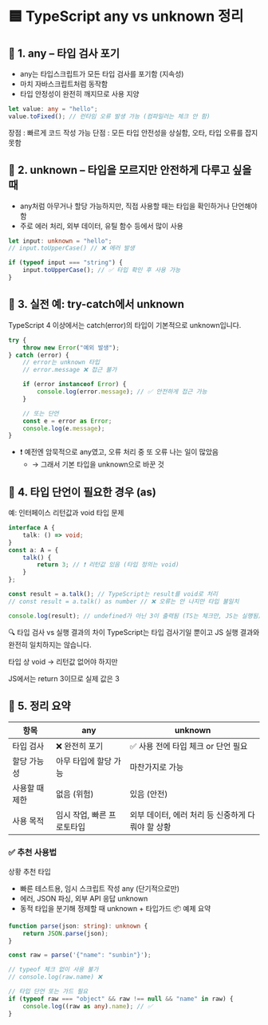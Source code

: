 # 🟦 TypeScript any vs unknown 정리

## 📌 1. any – 타입 검사 포기

- any는 타입스크립트가 모든 타입 검사를 포기함 (지속성)
- 마치 자바스크립트처럼 동작함
- 타입 안정성이 완전히 깨지므로 사용 지양

```ts
let value: any = "hello";
value.toFixed(); // 런타임 오류 발생 가능 (컴파일러는 체크 안 함)
```

장점 : 빠르게 코드 작성 가능
단점 : 모든 타입 안전성을 상실함, 오타, 타입 오류를 잡지 못함

## 📌 2. unknown – 타입을 모르지만 안전하게 다루고 싶을 때

- any처럼 아무거나 할당 가능하지만, 직접 사용할 때는 타입을 확인하거나 단언해야 함
- 주로 에러 처리, 외부 데이터, 유틸 함수 등에서 많이 사용

```ts
let input: unknown = "hello";
// input.toUpperCase() // ❌ 에러 발생

if (typeof input === "string") {
	input.toUpperCase(); // ✅ 타입 확인 후 사용 가능
}
```

## 📌 3. 실전 예: try-catch에서 unknown

TypeScript 4 이상에서는 catch(error)의 타입이 기본적으로 unknown입니다.

```ts
try {
	throw new Error("예외 발생");
} catch (error) {
	// error는 unknown 타입
	// error.message ❌ 접근 불가

	if (error instanceof Error) {
		console.log(error.message); // ✅ 안전하게 접근 가능
	}

	// 또는 단언
	const e = error as Error;
	console.log(e.message);
}
```

- ❗ 예전엔 암묵적으로 any였고, 오류 처리 중 또 오류 나는 일이 많았음
  - → 그래서 기본 타입을 unknown으로 바꾼 것

## 📌 4. 타입 단언이 필요한 경우 (as)

예: 인터페이스 리턴값과 void 타입 문제

```ts
interface A {
	talk: () => void;
}
const a: A = {
	talk() {
		return 3; // ❗ 리턴값 있음 (타입 정의는 void)
	}
};

const result = a.talk(); // TypeScript는 result를 void로 처리
// const result = a.talk() as number // ❌ 오류는 안 나지만 타입 불일치

console.log(result); // undefined가 아닌 3이 출력됨 (TS는 체크만, JS는 실행됨)
```

🔍 타입 검사 vs 실행 결과의 차이
TypeScript는 타입 검사기일 뿐이고
JS 실행 결과와 완전히 일치하지는 않습니다.

타입 상 void → 리턴값 없어야 하지만

JS에서는 return 3이므로 실제 값은 3

## 📌 5. 정리 요약

| 항목           | any                        | unknown                                           |
| -------------- | -------------------------- | ------------------------------------------------- |
| 타입 검사      | ❌ 완전히 포기             | ✅ 사용 전에 타입 체크 or 단언 필요               |
| 할당 가능성    | 아무 타입에 할당 가능      | 마찬가지로 가능                                   |
| 사용할 때 제한 | 없음 (위험)                | 있음 (안전)                                       |
| 사용 목적      | 임시 작업, 빠른 프로토타입 | 외부 데이터, 에러 처리 등 신중하게 다뤄야 할 상황 |

### ✅ 추천 사용법

상황 추천 타입

- 빠른 테스트용, 임시 스크립트 작성 any (단기적으로만)
- 에러, JSON 파싱, 외부 API 응답 unknown
- 동적 타입을 분기해 정제할 때 unknown + 타입가드
  📦 예제 요약

```ts
function parse(json: string): unknown {
	return JSON.parse(json);
}

const raw = parse('{"name": "sunbin"}');

// typeof 체크 없이 사용 불가
// console.log(raw.name) ❌

// 타입 단언 또는 가드 필요
if (typeof raw === "object" && raw !== null && "name" in raw) {
	console.log((raw as any).name); // ✅
}
```
